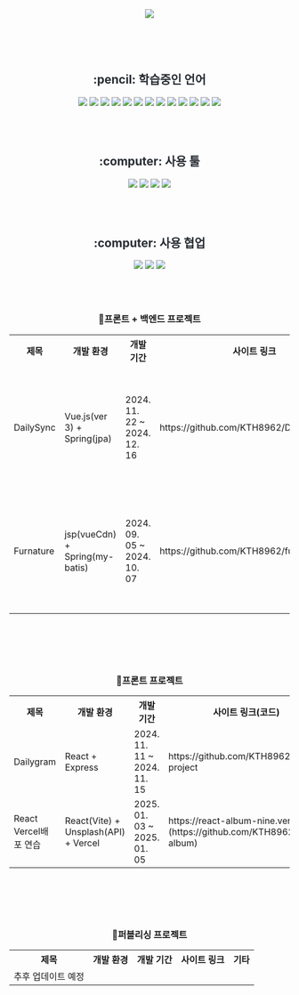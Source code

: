 <div align="center">
    <img src="https://capsule-render.vercel.app/api?type=waving&color=ff8002&height=260&text=TaeHwan&nbsp;Kim&animation=&fontColor=ffffff&fontSize=50" />
</div>

<!--

![mazandi profile](http://mazandi.herokuapp.com/api?handle={KTH8962}&theme=dark)
![mazandi profile](http://mazandi.herokuapp.com/api?handle={KTH8962}&theme=warm)
  <img src="http://mazandi.herokuapp.com/api?handle={KTH8962}&theme=warm"/>
[![Typing SVG](https://readme-typing-svg.demolab.com?font=Fira+Code&pause=1000&width=435&lines=first;test)](https://git.io/typing-svg)

[![Top Langs](https://github-readme-stats.vercel.app/api/top-langs/?username=KTH8962)](https://github.com/anuraghazra/github-readme-stats)
[![Anurag's GitHub stats](https://github-readme-stats.vercel.app/api?username=KTH8962)](https://github.com/anuraghazra/github-readme-stats)
[![GitHub Streak](https://streak-stats.demolab.com?user=KTH8962)](https://git.io/streak-stats)
-->


<br><br><br>
<div align="center">
  <h2 style="color: #282d33;"> :pencil: 학습중인 언어 </h2>
  <img src="https://img.shields.io/badge/html5-20232a.svg?style=for-the-badge&logo=html5&logoColor=FFFFFF&color=F06529" />
  <img src="https://img.shields.io/badge/css3-20232a.svg?style=for-the-badge&logo=css3&logoColor=FFFFFF&color=0277BD" />
  <img src="https://img.shields.io/badge/sass-20232a.svg?style=for-the-badge&logo=sass&logoColor=FFFFFF&color=CC6699" />
  <img src="https://img.shields.io/badge/javascript-20232a.svg?style=for-the-badge&logo=javascript&logoColor=F0DB4F" />
  <img src="https://img.shields.io/badge/jquery-20232a.svg?style=for-the-badge&logo=jquery&logoColor=FFFFFF&color=0769AD" />
  <img src="https://img.shields.io/badge/typescript-20232a.svg?style=for-the-badge&logo=typescript&logoColor=FFFFFF&color=007ACC" />
<!--   <img src="https://img.shields.io/badge/node.js-20232a.svg?style=for-the-badge&logo=node.js&logoColor=FFFFFF&color=3C873A" /> -->
  <img src="https://img.shields.io/badge/react-20232a.svg?style=for-the-badge&logo=react&logoColor=61DBFB" />
<!--   <img src="https://img.shields.io/badge/express-20232a.svg?style=for-the-badge&logo=express&logoColor=FFFFFF&color=3B4854" /> -->
  <img src="https://img.shields.io/badge/springboot-20232a.svg?style=for-the-badge&logo=springboot&logoColor=FFFFFF&color=8BC34A" />
  <img src="https://img.shields.io/badge/mysql-20232a.svg?style=for-the-badge&logo=mysql&logoColor=FFFFFF&color=00758F" />
  <img src="https://img.shields.io/badge/oracle-20232a.svg?style=for-the-badge&logo=oracle&logoColor=FFFFFF&color=F80102" />
  <img src="https://img.shields.io/badge/linux-20232a.svg?style=for-the-badge&logo=linux&logoColor=FFFFFF&color=85325E" />
  <img src="https://img.shields.io/badge/java-20232a.svg?style=for-the-badge&logo=java&logoColor=FFFFFF&color=5382A1" />
  <img src="https://img.shields.io/badge/vue.js-20232a.svg?style=for-the-badge&logo=vue.js&logoColor=FFFFFF&color=41B883" />
</div>
<br><br><br>
<div align="center">
  <h2 style="color: #282d33;"> :computer: 사용 툴 </h2>
  <img src="https://img.shields.io/badge/visual studio code-20232a.svg?style=for-the-badge&logo=vscode&logoColor=FFFFFF&color=29B6F6" />
  <img src="https://img.shields.io/badge/eclipse-20232a.svg?style=for-the-badge&logo=eclipseide&logoColor=FFFFFF&color=42337F" />
  <img src="https://img.shields.io/badge/intellij-20232a.svg?style=for-the-badge&logo=intellijidea&logoColor=FFFFFF&color=000000" />
  <img src="https://img.shields.io/badge/filezilla-20232a.svg?style=for-the-badge&logo=filezilla&logoColor=FFFFFF&color=BF0000" />
</div>
<br><br><br>
<div align="center">
     <h2 style="color: #282d33;"> :computer: 사용 협업 </h2>
  <img src="https://img.shields.io/badge/photoshop-20232a.svg?style=for-the-badge&logo=adobephotoshop&logoColor=8BC3FC" />
  <img src="https://img.shields.io/badge/figma-20232a.svg?style=for-the-badge&logo=figma&logoColor=FFFFFF&color=F24E1E" />
  <img src="https://img.shields.io/badge/github-20232a.svg?style=for-the-badge&logo=github&logoColor=FFFFFF&color=AD5C51" />
</div>
<br><br><br>
<div align="center">

### 📑프론트 + 백엔드 프로젝트
<table>
    <tr>
        <th>제목</th>                    
        <th>개발 환경</th>
        <th>개발 기간</th>
        <th>사이트 링크</th>
        <th>기타</th>
    </tr>
    <tr>
        <td>DailySync</td>
        <td>Vue.js(ver 3) + Spring(jpa)</td>
        <td>2024. 11. 22 ~ 2024. 12. 16</td>
        <td>https://github.com/KTH8962/DailySyncTeam</td>
        <td>국비지원 팀 프로젝트</td>
    </tr>
    <tr>
        <td>Furnature</td>
        <td>jsp(vueCdn) + Spring(my-batis)</td>
        <td>2024. 09. 05 ~ 2024. 10. 07</td>
        <td>https://github.com/KTH8962/furnature</td>
        <td>국비지원 팀 프로젝트</td>
    </tr>
</table>

<br><br><br><br>

### 📑프론트 프로젝트
<table>
    <tr>
        <th>제목</th>                    
        <th>개발 환경</th>
        <th>개발 기간</th>
        <th>사이트 링크(코드)</th>
        <th>기타</th>
    </tr>
    <tr>
        <td>Dailygram</td>
        <td>React + Express</td>
        <td>2024. 11. 11 ~ 2024. 11. 15</td>
        <td>https://github.com/KTH8962/sns-project</td>
        <td>국비지원 개인 미니프로젝트</td>
    </tr>
    <tr>
        <td>React Vercel배포 연습</td>
        <td>React(Vite) + Unsplash(API) + Vercel</td>
        <td>2025. 01. 03 ~ 2025. 01. 05</td>
        <td>https://react-album-nine.vercel.app<br/>(https://github.com/KTH8962/react-album)</td>
        <td>Unsplash를 이용한 사진검색을 Vercel로 배포</td>
    </tr>
</table>

<br><br><br><br>

### 📑퍼블리싱 프로젝트
<table>
    <tr>
        <th>제목</th>                    
        <th>개발 환경</th>
        <th>개발 기간</th>
        <th>사이트 링크</th>
        <th>기타</th>
    </tr>
    <tr>
        <td>추후 업데이트 예정</td>
        <td></td>
        <td></td>
        <td></td>
        <td></td>
    </tr>
</table>
<!--    
    <tr>
        <td></td>
        <td></td>
        <td>202. 1. 00 ~ 202. 1. 00</td>
        <td>사내 사이트</td>
        <td></td>
    </tr>
    <tr>
        <td></td>
        <td></td>
        <td>202. 1. 00 ~ 202. 1. 00</td>
        <td>사내 사이트</td>
        <td></td>
    </tr>
    <tr>
        <td></td>
        <td></td>
        <td>202. 1. 00 ~ 202. 1. 00</td>
        <td>사내 사이트</td>
        <td></td>
    </tr>
    <tr>
        <td></td>
        <td></td>
        <td>202. 1. 00 ~ 202. 1. 00</td>
        <td>사내 사이트</td>
        <td></td>
    </tr>
    <tr>
        <td></td>
        <td></td>
        <td>202. 1. 00 ~ 202. 1. 00</td>
        <td>사내 사이트</td>
        <td></td>
    </tr>
    <tr>
        <td></td>
        <td></td>
        <td>202. 1. 00 ~ 202. 1. 00</td>
        <td>사내 사이트</td>
        <td></td>
    </tr>
    <tr>
        <td></td>
        <td></td>
        <td>202. 1. 00 ~ 202. 1. 00</td>
        <td>사내 사이트</td>
        <td></td>
    </tr>
    <tr>
        <td></td>
        <td></td>
        <td>202. 1. 00 ~ 202. 1. 00</td>
        <td>사내 사이트</td>
        <td></td>
    </tr>
    <tr>
        <td></td>
        <td></td>
        <td>202. 1. 00 ~ 202. 1. 00</td>
        <td>사내 사이트</td>
        <td></td>
    </tr>
    <tr>
        <td></td>
        <td></td>
        <td>202. 1. 00 ~ 202. 1. 00</td>
        <td>사내 사이트</td>
        <td></td>
    </tr>
    <tr>
        <td></td>
        <td></td>
        <td>202. 1. 00 ~ 202. 1. 00</td>
        <td>사내 사이트</td>
        <td></td>
    </tr>
    <tr>
        <td></td>
        <td></td>
        <td>202. 1. 00 ~ 202. 1. 00</td>
        <td>사내 사이트</td>
        <td></td>
    </tr>
    
    <table style="float: left;">
      <tr>
          <th>제목</th>                    
          <th>개발 환경</th>
          <th>개발 기간</th>
          <th>사이트 링크</th>
          <th>기타</th>
      </tr>
      <tr>
          <td></td>
          <td></td>
          <td>202. 0. 0 ~ 202. 0. 0</td>
          <td>사내 사이트</td>
          <td></td>
      </tr>
    </table>
</div>
-->


